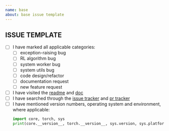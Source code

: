 ```yaml
---
name: base
about: base issue template
---
```


## ISSUE TEMPLATE

- [ ] I have marked all applicable categories:
    + [ ] exception-raising bug
    + [ ] RL algorithm bug
    + [ ] system worker bug
    + [ ] system utils bug
    + [ ] code design/refactor
    + [ ] documentation request
    + [ ] new feature request
- [ ] I have visited the [readme](https://github.com/opendilab/DI-drive/blob/main/README.md) and [doc](https://opendilab.github.io/DI-drive/)
- [ ] I have searched through the [issue tracker](https://github.com/opendilab/DI-drive/issues) and [pr tracker](https://github.com/opendilab/DI-drive/pulls)
- [ ] I have mentioned version numbers, operating system and environment, where applicable:
  ```python
  import core, torch, sys
  print(core.__version__, torch.__version__, sys.version, sys.platform)
  ```
